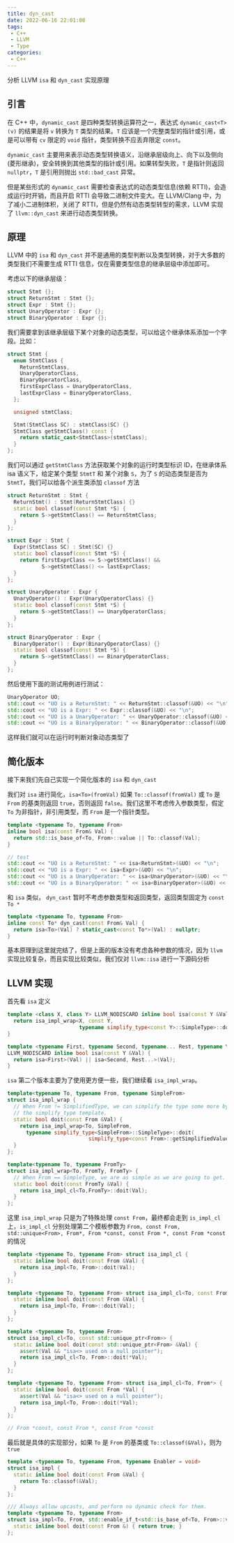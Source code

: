 ```yaml
---
title: dyn_cast
date: 2022-06-16 22:01:08
tags: 
 - C++
 - LLVM
 - Type
categories:
 - C++
---
```






分析 LLVM `isa` 和 `dyn_cast` 实现原理

<!-- more -->



## 引言

在 C++ 中，`dynamic_cast` 是四种类型转换运算符之一，表达式 `dynamic_cast<T>(v)` 的结果是将 `v` 转换为 `T` 类型的结果。`T` 应该是一个完整类型的指针或引用，或是可以带有 `cv` 限定的 `void` 指针，类型转换不应丢弃限定 `const`。

`dynamic_cast` 主要用来表示动态类型转换语义，沿继承层级向上、向下以及侧向(菱形继承)，安全转换到其他类型的指针或引用。如果转型失败，`T` 是指针则返回 `nullptr`，`T` 是引用则抛出 `std::bad_cast` 异常。

但是某些形式的 `dynamic_cast` 需要检查表达式的动态类型信息(依赖 RTTI)，会造成运行时开销，而且开启 RTTI 会导致二进制文件变大。在 LLVM/Clang 中，为了减小二进制体积，关闭了 RTTI，但是仍然有动态类型转型的需求，LLVM 实现了 `llvm::dyn_cast` 来进行动态类型转换。



## 原理

LLVM 中的 `isa` 和 `dyn_cast` 并不是通用的类型判断以及类型转换，对于大多数的类型我们不需要生成 RTTI 信息，仅在需要类型信息的继承层级中添加即可。

考虑以下的继承层级：

```cpp
struct Stmt {};
struct ReturnStmt : Stmt {};
struct Expr : Stmt {};
struct UnaryOperator : Expr {};
struct BinaryOperator : Expr {};
```

我们需要拿到该继承层级下某个对象的动态类型，可以给这个继承体系添加一个字段。比如：

```cpp
struct Stmt {
  enum StmtClass {
    ReturnStmtClass,
    UnaryOperatorClass,
    BinaryOperatorClass,
    firstExprClass = UnaryOperatorClass,
    lastExprClass = BinaryOperatorClass,
  };

  unsigned stmtClass;

  Stmt(StmtClass SC) : stmtClass(SC) {}
  StmtClass getStmtClass() const {
    return static_cast<StmtClass>(stmtClass);
  }
};
```

我们可以通过 `getStmtClass` 方法获取某个对象的运行时类型标识 ID，在继承体系 isa 语义下，给定某个类型 `StmtT` 和 某个对象 `S`，为了 `S` 的动态类型是否为 `StmtT`，我们可以给各个派生类添加 `classof` 方法

```cpp
struct ReturnStmt : Stmt {
  ReturnStmt() : Stmt(ReturnStmtClass) {}
  static bool classof(const Stmt *S) {
    return S->getStmtClass() == ReturnStmtClass;
  }
};

struct Expr : Stmt {
  Expr(StmtClass SC) : Stmt(SC) {}
  static bool classof(const Stmt *S) {
    return firstExprClass <= S->getStmtClass() &&
           S->getStmtClass() <= lastExprClass;
  }
};

struct UnaryOperator : Expr {
  UnaryOperator() : Expr(UnaryOperatorClass) {}
  static bool classof(const Stmt *S) {
    return S->getStmtClass() == UnaryOperatorClass;
  }
};

struct BinaryOperator : Expr {
  BinaryOperator() : Expr(BinaryOperatorClass) {}
  static bool classof(const Stmt *S) {
    return S->getStmtClass() == BinaryOperatorClass;
  }
};
```

然后使用下面的测试用例进行测试：

```cpp
UnaryOperator UO;
std::cout << "UO is a ReturnStmt: " << ReturnStmt::classof(&UO) << "\n";         // 0
std::cout << "UO is a Expr: " << Expr::classof(&UO) << "\n";                     // 1
std::cout << "UO is a UnaryOperator: " << UnaryOperator::classof(&UO) << "\n";   // 1
std::cout << "UO is a BinaryOperator: " << BinaryOperator::classof(&UO) << "\n"; // 0
```

这样我们就可以在运行时判断对象动态类型了



## 简化版本

接下来我们先自己实现一个简化版本的 `isa` 和 `dyn_cast`

我们对 `isa` 进行简化，`isa<To>(fromVal)` 如果 `To::classof(fromVal)` 或 `To` 是 `From` 的基类则返回 `true`，否则返回 `false`。我们这里不考虑传入参数类型，假定 `To` 为非指针，非引用类型，而 `From` 是一个指针类型。

```cpp
template <typename To, typename From>
inline bool isa(const From& Val) {
  return std::is_base_of<To, From>::value || To::classof(Val);
}

// test
std::cout << "UO is a ReturnStmt: " << isa<ReturnStmt>(&UO) << "\n";
std::cout << "UO is a Expr: " << isa<Expr>(&UO) << "\n";
std::cout << "UO is a UnaryOperator: " << isa<UnaryOperator>(&UO) << "\n";
std::cout << "UO is a BinaryOperator: " << isa<BinaryOperator>(&UO) << "\n";
```

和 `isa` 类似， `dyn_cast` 暂时不考虑参数类型和返回类型，返回类型固定为 `const To *`

```cpp
template <typename To, typename From>
inline const To* dyn_cast(const From& Val) {
  return isa<To>(Val) ? static_cast<const To*>(Val) : nullptr;
}
```



基本原理到这里就完结了，但是上面的版本没有考虑各种参数的情况，因为 `llvm` 实现比较复杂，而且实现比较类似，我们仅对 `llvm::isa` 进行一下源码分析

## LLVM 实现

首先看 `isa` 定义

```C++
template <class X, class Y> LLVM_NODISCARD inline bool isa(const Y &Val) {
  return isa_impl_wrap<X, const Y,
                       typename simplify_type<const Y>::SimpleType>::doit(Val);
}

template <typename First, typename Second, typename... Rest, typename Y>
LLVM_NODISCARD inline bool isa(const Y &Val) {
  return isa<First>(Val) || isa<Second, Rest...>(Val);
}
```

`isa` 第二个版本主要为了使用更方便一些，我们继续看 `isa_impl_wrap`。

```cpp
template<typename To, typename From, typename SimpleFrom>
struct isa_impl_wrap {
  // When From != SimplifiedType, we can simplify the type some more by using
  // the simplify_type template.
  static bool doit(const From &Val) {
    return isa_impl_wrap<To, SimpleFrom,
      typename simplify_type<SimpleFrom>::SimpleType>::doit(
                          simplify_type<const From>::getSimplifiedValue(Val));
  }
};

template<typename To, typename FromTy>
struct isa_impl_wrap<To, FromTy, FromTy> {
  // When From == SimpleType, we are as simple as we are going to get.
  static bool doit(const FromTy &Val) {
    return isa_impl_cl<To,FromTy>::doit(Val);
  }
};
```

这里 `isa_impl_wrap` 只是为了特殊处理 `const From`，最终都会走到 `is_impl_cl` 上，`is_impl_cl` 分别处理第二个模板参数为 `From, const From, std::unique<From>, From*, From *const, const From *, const From *const` 的情况

```cpp
template <typename To, typename From> struct isa_impl_cl {
  static inline bool doit(const From &Val) {
    return isa_impl<To, From>::doit(Val);
  }
};

template <typename To, typename From> struct isa_impl_cl<To, const From> {
  static inline bool doit(const From &Val) {
    return isa_impl<To, From>::doit(Val);
  }
};

template <typename To, typename From>
struct isa_impl_cl<To, const std::unique_ptr<From>> {
  static inline bool doit(const std::unique_ptr<From> &Val) {
    assert(Val && "isa<> used on a null pointer");
    return isa_impl_cl<To, From>::doit(*Val);
  }
};

template <typename To, typename From> struct isa_impl_cl<To, From*> {
  static inline bool doit(const From *Val) {
    assert(Val && "isa<> used on a null pointer");
    return isa_impl<To, From>::doit(*Val);
  }
};

// From *const, const From *, const From *const
```

最后就是具体的实现部分，如果 `To` 是 `From` 的基类或 `To::classof(&Val)`，则为 `true`

```cpp
template <typename To, typename From, typename Enabler = void>
struct isa_impl {
  static inline bool doit(const From &Val) {
    return To::classof(&Val);
  }
};

/// Always allow upcasts, and perform no dynamic check for them.
template <typename To, typename From>
struct isa_impl<To, From, std::enable_if_t<std::is_base_of<To, From>::value>> {
  static inline bool doit(const From &) { return true; }
};
```


